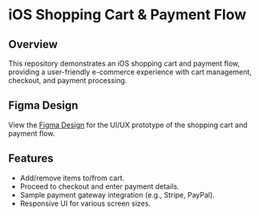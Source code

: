 # iOS Shopping Cart & Payment Flow

## Overview
This repository demonstrates an iOS shopping cart and payment flow, providing a user-friendly e-commerce experience with cart management, checkout, and payment processing.

## Figma Design
View the [Figma Design](https://www.figma.com/proto/Pc3gqwyDmpO3fJYkILIwJv/iOS-Shopping-Cart-%2526-Payment-Flow?node-id=14-522&starting-point-node-id=14%3A522&t=at7Fokf9ktTJ0wy7-1) for the UI/UX prototype of the shopping cart and payment flow.

## Features
- Add/remove items to/from cart.
- Proceed to checkout and enter payment details.
- Sample payment gateway integration (e.g., Stripe, PayPal).
- Responsive UI for various screen sizes.
